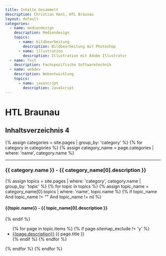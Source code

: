 ```yaml
---
title: Inhalte Gesammelt
description: Christian Hanl, HTL Braunau
layout: default
categories:
  - name: mediendesign
    description: Mediendesign
    topics:
      - name: bildbearbeitung
        description: Bildbearbeitung mit Photoshop
      - name: illustration
        description: Illustration mit Adobe Illustrator
  - name: fsst
    description: Fachspezifische Softwaretechnik
  - name: webdev
    description: Webentwicklung
    topics:
      - name: javascript
        description: JavaScript
---
```


# HTL Braunau

## Inhaltsverzeichnis 4

{% assign categories = site.pages | group_by: 'category' %}
{% for category in categories %}
{% assign category_name = page.categories | where: 'name', category.name %}

<hr>
<h3>{{ category.name }} - {{ category_name[0].description }}</h3>

{% assign topics = site.pages | where: 'category', category.name | group_by: 'topic' %}
{% for topic in topics %}
{% assign topic_name = category_name[0].topics | where: 'name', topic.name %}
{% if topic_name And topic_name != "" And topic_name != nil %}
<h4>{{topic.name}} - {{ topic_name[0].description }}</h4>
{% endif %}
<ul>
{% for page in topic.items %}
{% if page.sitemap_exclude != 'y' %}
<li><a href="{{page.url}}">{{page.description}}</a> {{ page.title }}</li>
{% endif %}
{% endfor %}
</ul>
{% endfor %}
{% endfor %}